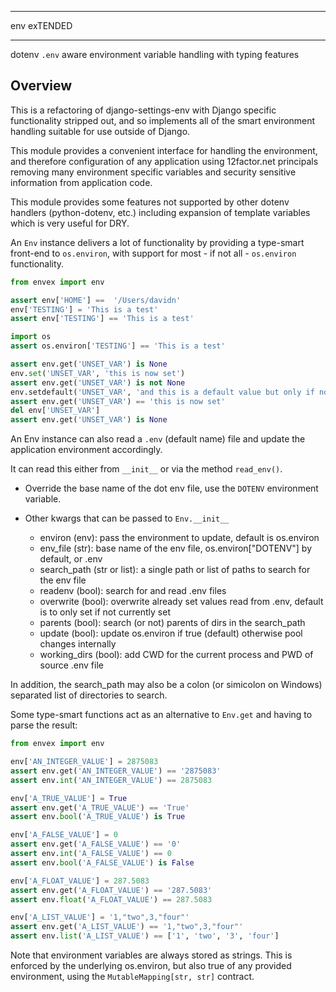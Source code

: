 ************
env exTENDED
************

dotenv `.env` aware environment variable handling with typing features

Overview
--------

This is a refactoring of django-settings-env with Django specific functionality stripped out,
and so implements all of the smart environment handling suitable for use outside of Django.

This module provides a convenient interface for handling the environment, and therefore
configuration of any application using 12factor.net principals removing many environment specific
variables and security sensitive information from application code.

This module provides some features not supported by other dotenv handlers
(python-dotenv, etc.) including expansion of template variables which is very useful
for DRY.

An `Env` instance delivers a lot of functionality by providing a type-smart
front-end to `os.environ`, with support for most - if not all - `os.environ` functionality.
```python
from envex import env

assert env['HOME'] ==  '/Users/davidn'
env['TESTING'] = 'This is a test'
assert env['TESTING'] == 'This is a test'

import os
assert os.environ['TESTING'] == 'This is a test'

assert env.get('UNSET_VAR') is None
env.set('UNSET_VAR', 'this is now set')
assert env.get('UNSET_VAR') is not None
env.setdefault('UNSET_VAR', 'and this is a default value but only if not set')
assert env.get('UNSET_VAR') == 'this is now set'
del env['UNSET_VAR']
assert env.get('UNSET_VAR') is None
```

An Env instance can also read a `.env` (default name) file and update the
application environment accordingly.

It can read this either from `__init__` or via the method `read_env()`.

* Override the base name of the dot env file, use the `DOTENV` environment variable.
* Other kwargs that can be passed to `Env.__init__`

  * environ (env): pass the environment to update, default is os.environ
  * env_file (str): base name of the env file, os.environ["DOTENV"] by default, or .env
  * search_path (str or list): a single path or list of paths to search for the env file
  * readenv (bool): search for and read .env files
  * overwrite (bool): overwrite already set values read from .env, default is to only set if not currently set
  * parents (bool): search (or not) parents of dirs in the search_path
  * update (bool): update os.environ if true (default) otherwise pool changes internally
  * working_dirs (bool): add CWD for the current process and PWD of source .env file

In addition, the search_path may also be a colon (or simicolon on Windows) separated list of directories to search.

Some type-smart functions act as an alternative to `Env.get` and having to
parse the result:
```python
from envex import env

env['AN_INTEGER_VALUE'] = 2875083
assert env.get('AN_INTEGER_VALUE') == '2875083'
assert env.int('AN_INTEGER_VALUE') == 2875083

env['A_TRUE_VALUE'] = True
assert env.get('A_TRUE_VALUE') == 'True'
assert env.bool('A_TRUE_VALUE') is True

env['A_FALSE_VALUE'] = 0
assert env.get('A_FALSE_VALUE') == '0'
assert env.int('A_FALSE_VALUE') == 0
assert env.bool('A_FALSE_VALUE') is False

env['A_FLOAT_VALUE'] = 287.5083
assert env.get('A_FLOAT_VALUE') == '287.5083'
assert env.float('A_FLOAT_VALUE') == 287.5083

env['A_LIST_VALUE'] = '1,"two",3,"four"'
assert env.get('A_LIST_VALUE') == '1,"two",3,"four"'
assert env.list('A_LIST_VALUE') == ['1', 'two', '3', 'four']
```

Note that environment variables are always stored as strings. This is
enforced by the underlying os.environ, but also true of any provided
environment, using the `MutableMapping[str, str]` contract.
